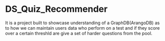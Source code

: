 # DS_Quiz_Recommender
It is a project built to showcase understanding of a GraphDB(ArangoDB) as to how we can maintain users data who perform on a test and if they score over a certain threshld are give a set of harder questions from the pool. 
